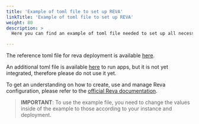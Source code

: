 ```yaml
---
title: 'Example of toml file to set up REVA'
linkTitle: 'Example of toml file to set up REVA'
weight: 80
description: >
  Here you can find an example of toml file needed to set up all necessary services for your reva instance. It consists of the services described in the others [Configuration sections](../../configuration). This toml file is used for [REVA deployment](../../deployment) and referenced there as `sciencemesh.toml`.

---
```


The reference toml file for reva deployment is available [here](https://github.com/cs3org/reva/blob/master/examples/sciencemesh/sciencemesh.toml).

An additional toml file is available [here](https://github.com/cs3org/reva/blob/master/examples/sciencemesh/sciencemesh-apps.toml) to run apps, but it is not yet integrated, therefore please do not use it yet.


To get an understanding on how to create, use and manage Reva configuration,
please refer to the [official Reva documentation](https://reva.link/docs/getting-started/beginners-guide/).


> **IMPORTANT**: To use the example file, you need to change the values inside of the example to those according to your instance and deployment.
